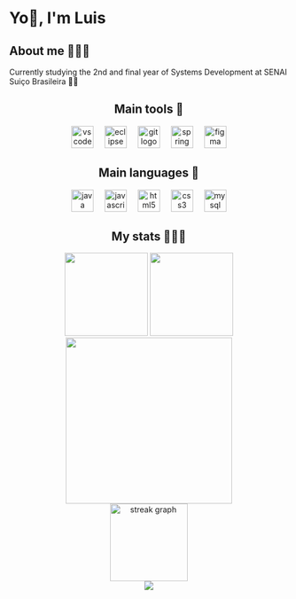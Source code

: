 <h1 align="left">Yo👋, I'm Luis</h1>

<h2 align="left">About me 🙋🏻‍♂️</h2>

<p align="left">Currently studying the 2nd and final year of Systems Development at SENAI Suiço Brasileira 🏫📖</p>

<h2 align="center">Main tools 🔧</h2>

<div align="center">
  <img src="https://cdn.jsdelivr.net/gh/devicons/devicon/icons/vscode/vscode-original.svg" height="40" alt="vscode logo" />
  <img width="12" />
  <img src="https://skillicons.dev/icons?i=eclipse" height="40" alt="eclipse logo" />
  <img width="12" />
  <img src="https://skillicons.dev/icons?i=git" height="40" alt="git logo" />
  <img width="12" />
  <img src="https://skillicons.dev/icons?i=spring" height="40" alt="spring logo" />
  <img width="12" />
  <img src="https://skillicons.dev/icons?i=figma" height="40" alt="figma logo" />
</div>

<h2 align="center">Main languages 👾</h2>

<div align="center">
  <img src="https://cdn.jsdelivr.net/gh/devicons/devicon/icons/java/java-original.svg" height="40" alt="java logo" />
  <img width="12" />
  <img src="https://cdn.jsdelivr.net/gh/devicons/devicon/icons/javascript/javascript-plain.svg" height="40" alt="javascript logo" />
  <img width="12" />
  <img src="https://cdn.jsdelivr.net/gh/devicons/devicon/icons/html5/html5-original.svg" height="40" alt="html5 logo" />
  <img width="12" />
  <img src="https://cdn.jsdelivr.net/gh/devicons/devicon/icons/css3/css3-original.svg" height="40" alt="css3 logo" />
  <img width="12" />
  <img src="https://cdn.jsdelivr.net/gh/devicons/devicon/icons/mysql/mysql-original.svg" height="40" alt="mysql logo" />
</div>

<h2 align="center">My stats 🧑🏻‍💻</h2>

<div align="center">
  <!-- Stats -->
  <img src="https://github-readme-stats.vercel.app/api?username=LuisCantieri&show_icons=true&theme=midnight-purple&count_private=true&hide_border=false" height="150" />
  
  <!-- Linguagens -->
  <img src="https://github-readme-stats.vercel.app/api/top-langs/?username=LuisCantieri&layout=compact&theme=midnight-purple&langs_count=6&hide_border=false" height="150" />

<!-- Graph -->
<div align="center">
  <img src="https://github-readme-activity-graph.vercel.app/graph?username=LuisCantieri&theme=react-dark&area=true&hide_border=false" height="300" />
</div>

<!-- Streak -->
<div align="center">
  <img src="https://streak-stats.demolab.com?user=LuisCantieri&locale=en&mode=daily&theme=moltack&hide_border=false&border_radius=5&order=3"  height="140" alt="streak graph"  />
</div>

<!-- Contador de visitas -->
<div align="center">
  <img src="https://profile-counter.glitch.me/LuisCantieri/count.svg?" />
</div>
